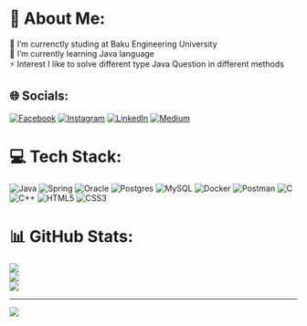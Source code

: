 # 💫 About Me:
🤝 I’m currenctly studing at Baku Engineering University<br>🌱 I’m currently learning Java language<br>⚡ Interest I like to solve different type Java Question in different methods


## 🌐 Socials:
[![Facebook](https://img.shields.io/badge/Facebook-%231877F2.svg?logo=Facebook&logoColor=white)](https://facebook.com/mehemmed.ilyasov.58) [![Instagram](https://img.shields.io/badge/Instagram-%23E4405F.svg?logo=Instagram&logoColor=white)](https://instagram.com/milyasov_71) [![LinkedIn](https://img.shields.io/badge/LinkedIn-%230077B5.svg?logo=linkedin&logoColor=white)](https://linkedin.com/in/mahammad-ilyazov-bbb11a234) [![Medium](https://img.shields.io/badge/Medium-12100E?logo=medium&logoColor=white)](https://medium.com/@ilyazovmehemmed) 

# 💻 Tech Stack:
![Java](https://img.shields.io/badge/java-%23ED8B00.svg?style=for-the-badge&logo=java&logoColor=white) ![Spring](https://img.shields.io/badge/spring-%236DB33F.svg?style=for-the-badge&logo=spring&logoColor=white) ![Oracle](https://img.shields.io/badge/Oracle-F80000?style=for-the-badge&logo=oracle&logoColor=white) ![Postgres](https://img.shields.io/badge/postgres-%23316192.svg?style=for-the-badge&logo=postgresql&logoColor=white) ![MySQL](https://img.shields.io/badge/mysql-%2300f.svg?style=for-the-badge&logo=mysql&logoColor=white) ![Docker](https://img.shields.io/badge/docker-%230db7ed.svg?style=for-the-badge&logo=docker&logoColor=white) ![Postman](https://img.shields.io/badge/Postman-FF6C37?style=for-the-badge&logo=postman&logoColor=white) ![C](https://img.shields.io/badge/c-%2300599C.svg?style=for-the-badge&logo=c&logoColor=white) ![C++](https://img.shields.io/badge/c++-%2300599C.svg?style=for-the-badge&logo=c%2B%2B&logoColor=white) ![HTML5](https://img.shields.io/badge/html5-%23E34F26.svg?style=for-the-badge&logo=html5&logoColor=white) ![CSS3](https://img.shields.io/badge/css3-%231572B6.svg?style=for-the-badge&logo=css3&logoColor=white)
# 📊 GitHub Stats:
![](https://github-readme-stats.vercel.app/api?username=Mahammad55&theme=dark&hide_border=false&include_all_commits=false&count_private=false)<br/>
![](https://github-readme-streak-stats.herokuapp.com/?user=Mahammad55&theme=dark&hide_border=false)<br/>
![](https://github-readme-stats.vercel.app/api/top-langs/?username=Mahammad55&theme=dark&hide_border=false&include_all_commits=false&count_private=false&layout=compact)

---
[![](https://visitcount.itsvg.in/api?id=Mahammad55&icon=0&color=1)](https://visitcount.itsvg.in)

<!-- Proudly created with GPRM ( https://gprm.itsvg.in ) -->

